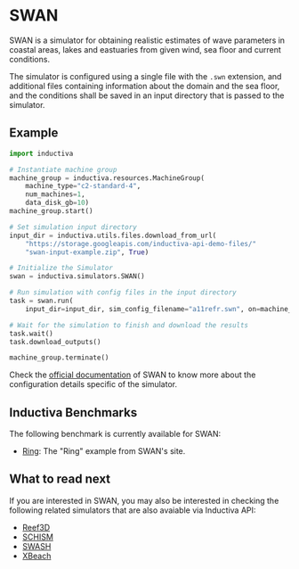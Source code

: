 # SWAN

SWAN is a simulator for obtaining realistic estimates of wave parameters in coastal
areas, lakes and eastuaries from given wind, sea floor and current conditions.

The simulator is configured using a single file with the `.swn` extension, and
additional files containing information about the domain and the sea floor, and
the conditions shall be saved in an input directory that is passed to the simulator.

## Example

```python
import inductiva

# Instantiate machine group
machine_group = inductiva.resources.MachineGroup(
    machine_type="c2-standard-4",
    num_machines=1,
    data_disk_gb=10)
machine_group.start()

# Set simulation input directory
input_dir = inductiva.utils.files.download_from_url(
    "https://storage.googleapis.com/inductiva-api-demo-files/"
    "swan-input-example.zip", True)

# Initialize the Simulator
swan = inductiva.simulators.SWAN()

# Run simulation with config files in the input directory
task = swan.run(
    input_dir=input_dir, sim_config_filename="a11refr.swn", on=machine_group)

# Wait for the simulation to finish and download the results
task.wait()
task.download_outputs()

machine_group.terminate()
```

Check the [official documentation](https://swanmodel.sourceforge.io/) of SWAN to know 
more about the configuration details specific of the simulator.

## Inductiva Benchmarks

The following benchmark is currently available for SWAN:

* [Ring](https://benchmarks.inductiva.ai/SWAN/ring/): The "Ring" example from 
SWAN's site.

## What to read next

If you are interested in SWAN, you may also be interested in checking the
following related simulators that are also avaiable via Inductiva API:

* [Reef3D](Reef3D.md)
* [SCHISM](SCHISM.md)
* [SWASH](SWASH.md)
* [XBeach](XBeach.md)
